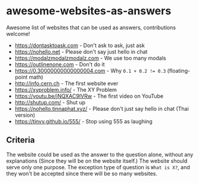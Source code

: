 # awesome-websites-as-answers

Awesome list of websites that can be used as answers, contributions welcome!

- https://dontasktoask.com - Don't ask to ask, just ask
- https://nohello.net - Please don't say just hello in chat
- https://modalzmodalzmodalz.com - We use too many modals
- https://outlinenone.com - Don't do it
- https://0.30000000000000004.com - Why `0.1 + 0.2 != 0.3` (floating-point math)
- http://info.cern.ch - The first website ever
- https://xyproblem.info/ - The XY Problem
- https://youtu.be/jNQXAC9IVRw - The first video on YouTube
- http://shutup.com/ - Shut up
- https://nohello.tinnaphat.xyz/ - Please don't just say hello in chat (Thai version)
- https://tinvv.github.io/555/ - Stop using 555 as laughing

## Criteria

The website could be used as the answer to the question alone, without any explanations (Since they will be on the website itself.) The website should serve only one purpose.
The exception type of question is `What is X?`, and they won't be accepted since there will be so many websites.
